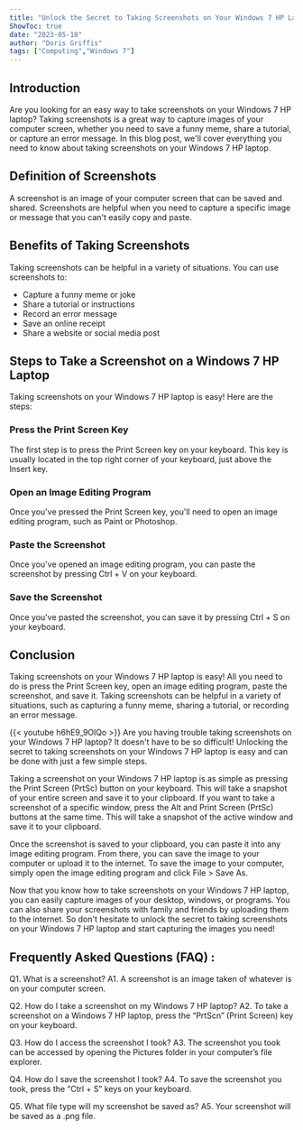 ```yaml
---
title: "Unlock the Secret to Taking Screenshots on Your Windows 7 HP Laptop!"
ShowToc: true 
date: "2023-05-18"
author: "Doris Griffis" 
tags: ["Computing","Windows 7"]
---
```

## Introduction
Are you looking for an easy way to take screenshots on your Windows 7 HP laptop? Taking screenshots is a great way to capture images of your computer screen, whether you need to save a funny meme, share a tutorial, or capture an error message. In this blog post, we'll cover everything you need to know about taking screenshots on your Windows 7 HP laptop.

## Definition of Screenshots
A screenshot is an image of your computer screen that can be saved and shared. Screenshots are helpful when you need to capture a specific image or message that you can't easily copy and paste.

## Benefits of Taking Screenshots
Taking screenshots can be helpful in a variety of situations. You can use screenshots to:

- Capture a funny meme or joke
- Share a tutorial or instructions
- Record an error message
- Save an online receipt
- Share a website or social media post

## Steps to Take a Screenshot on a Windows 7 HP Laptop
Taking screenshots on your Windows 7 HP laptop is easy! Here are the steps:

### Press the Print Screen Key
The first step is to press the Print Screen key on your keyboard. This key is usually located in the top right corner of your keyboard, just above the Insert key.

### Open an Image Editing Program
Once you've pressed the Print Screen key, you'll need to open an image editing program, such as Paint or Photoshop.

### Paste the Screenshot
Once you've opened an image editing program, you can paste the screenshot by pressing Ctrl + V on your keyboard.

### Save the Screenshot
Once you've pasted the screenshot, you can save it by pressing Ctrl + S on your keyboard.

## Conclusion
Taking screenshots on your Windows 7 HP laptop is easy! All you need to do is press the Print Screen key, open an image editing program, paste the screenshot, and save it. Taking screenshots can be helpful in a variety of situations, such as capturing a funny meme, sharing a tutorial, or recording an error message.

{{< youtube h6hE9_9OlQo >}} 
Are you having trouble taking screenshots on your Windows 7 HP laptop? It doesn't have to be so difficult! Unlocking the secret to taking screenshots on your Windows 7 HP laptop is easy and can be done with just a few simple steps. 

Taking a screenshot on your Windows 7 HP laptop is as simple as pressing the Print Screen (PrtSc) button on your keyboard. This will take a snapshot of your entire screen and save it to your clipboard. If you want to take a screenshot of a specific window, press the Alt and Print Screen (PrtSc) buttons at the same time. This will take a snapshot of the active window and save it to your clipboard. 

Once the screenshot is saved to your clipboard, you can paste it into any image editing program. From there, you can save the image to your computer or upload it to the internet. To save the image to your computer, simply open the image editing program and click File > Save As.

Now that you know how to take screenshots on your Windows 7 HP laptop, you can easily capture images of your desktop, windows, or programs. You can also share your screenshots with family and friends by uploading them to the internet. So don't hesitate to unlock the secret to taking screenshots on your Windows 7 HP laptop and start capturing the images you need!

## Frequently Asked Questions (FAQ) :
Q1. What is a screenshot?
A1. A screenshot is an image taken of whatever is on your computer screen. 

Q2. How do I take a screenshot on my Windows 7 HP laptop?
A2. To take a screenshot on a Windows 7 HP laptop, press the “PrtScn” (Print Screen) key on your keyboard.

Q3. How do I access the screenshot I took?
A3. The screenshot you took can be accessed by opening the Pictures folder in your computer’s file explorer.

Q4. How do I save the screenshot I took?
A4. To save the screenshot you took, press the “Ctrl + S” keys on your keyboard.

Q5. What file type will my screenshot be saved as?
A5. Your screenshot will be saved as a .png file.


